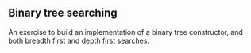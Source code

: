 ## Binary tree searching

An exercise to build an implementation of a binary tree constructor, and both breadth first and depth first searches.

